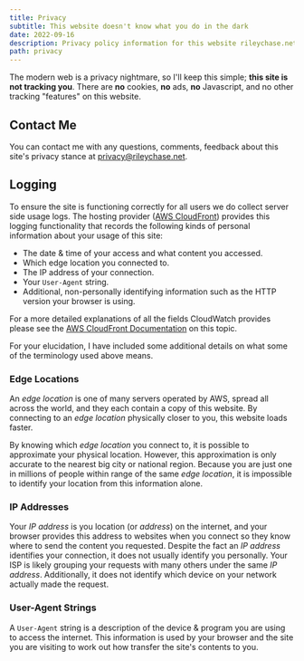 ```yaml
---
title: Privacy
subtitle: This website doesn't know what you do in the dark
date: 2022-09-16
description: Privacy policy information for this website rileychase.net.
path: privacy
---
```


The modern web is a privacy nightmare, so I'll keep this simple; **this site is not tracking you**. There are **no** cookies, **no** ads, **no** Javascript, and no other tracking "features" on this website.

## Contact Me

You can contact me with any questions, comments, feedback about this site's privacy stance at [privacy@rileychase.net](mailto:privacy@rileychase.net).

## Logging

To ensure the site is functioning correctly for all users we do collect server side usage logs. The hosting provider ([AWS CloudFront](https://aws.amazon.com/cloudfront/)) provides this logging functionality that records the following kinds of personal information about your usage of this site:

- The date & time of your access and what content you accessed.
- Which edge location you connected to.
- The IP address of your connection.
- Your `User-Agent` string.
- Additional, non-personally identifying information such as the HTTP version your browser is using.

For a more detailed explanations of all the fields CloudWatch provides please see the [AWS CloudFront Documentation](https://docs.aws.amazon.com/AmazonCloudFront/latest/DeveloperGuide/AccessLogs.html#LogFileFormat) on this topic.

For your elucidation, I have included some additional details on what some of the terminology used above means.

### Edge Locations

An *edge location* is one of many servers operated by AWS, spread all across the world, and they each contain a copy of this website. By connecting to an *edge location* physically closer to you, this website loads faster.

By knowing which *edge location* you connect to, it is possible to approximate your physical location. However, this approximation is only accurate to the nearest big city or national region. Because you are just one in millions of people within range of the same *edge location*, it is impossible to identify your location from this information alone.

### IP Addresses

Your *IP address* is you location (or *address*) on the internet, and your browser provides this address to websites when you connect so they know where to send the content you requested. Despite the fact an *IP address* identifies your connection, it does not usually identify you personally. Your ISP is likely grouping your requests with many others under the same *IP address*. Additionally, it does not identify which device on your network actually made the request.

### User-Agent Strings

A `User-Agent` string is a description of the device & program you are using to access the internet. This information is used by your browser and the site you are visiting to work out how transfer the site's contents to you.
